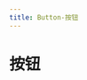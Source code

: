 ```yaml
---
title: Button-按钮
---
```

# 按钮

<ClientOnly>
  <button-demos></button-demos>
  <button-demo-2></button-demo-2>
</ClientOnly>